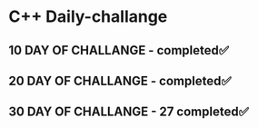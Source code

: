 # C++ Daily-challange

## 10 DAY OF CHALLANGE  - completed✅

## 20 DAY OF CHALLANGE  - completed✅

## 30 DAY OF CHALLANGE - 27 completed✅

